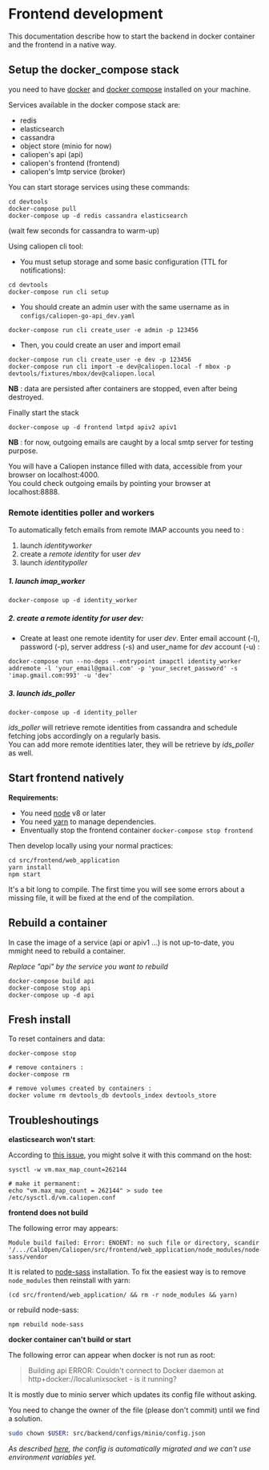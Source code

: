 # Frontend development

This documentation describe how to start the backend in docker container and the frontend in a native way.

## Setup the docker_compose stack

you need to have [docker](https://docs.docker.com/engine/installation/) and [docker compose](https://docs.docker.com/compose/) installed on your machine.

Services available in the docker compose stack are:

- redis
- elasticsearch
- cassandra
- object store (minio for now)
- caliopen's api (api)
- caliopen's frontend (frontend)
- caliopen's lmtp service (broker)

You can start storage services using these commands:

```
cd devtools
docker-compose pull
docker-compose up -d redis cassandra elasticsearch
```
(wait few seconds for cassandra to warm-up)

Using caliopen cli tool:
* You must setup storage and some basic configuration (TTL for notifications):
```
cd devtools
docker-compose run cli setup
```

* You should create an admin user with the same username as in `configs/caliopen-go-api_dev.yaml`
```
docker-compose run cli create_user -e admin -p 123456
```

* Then, you could create an user and import email
```
docker-compose run cli create_user -e dev -p 123456
docker-compose run cli import -e dev@caliopen.local -f mbox -p devtools/fixtures/mbox/dev@caliopen.local
```

**NB** : data are persisted after containers are stopped, even after being destroyed.

Finally start the stack

```
docker-compose up -d frontend lmtpd apiv2 apiv1
```

**NB** : for now, outgoing emails are caught by a local smtp server for testing purpose.

You will have a Caliopen instance filled with data, accessible from your browser on localhost:4000.  
You could check outgoing emails by pointing your browser at localhost:8888.  

### Remote identities poller and workers
To automatically fetch emails from remote IMAP accounts you need to :
1. launch _identityworker_
2. create a _remote identity_ for user _dev_
3. launch _identitypoller_

##### 1. launch _imap_worker_

`docker-compose up -d identity_worker`

##### 2. create a _remote identity_ for user _dev_:

- Create at least one remote identity for user _dev_. Enter email account (-l), password (-p), server address (-s) and user_name for _dev_ account (-u) :  

`docker-compose run --no-deps --entrypoint imapctl identity_worker addremote -l 'your_email@gmail.com' -p 'your_secret_password' -s 'imap.gmail.com:993' -u 'dev'`  

##### 3. launch _ids_poller_

`docker-compose up -d identity_poller`

_ids_poller_ will retrieve remote identities from cassandra and schedule fetching jobs accordingly on a regularly basis.  
You can add more remote identities later, they will be retrieve by _ids_poller_ as well.

## Start frontend natively

**Requirements:**

* You need [node](https://nodejs.org/en/) v8 or later
* You need [yarn](https://yarnpkg.com/en/docs/install) to manage dependencies.
* Enventually stop the frontend container `docker-compose stop frontend`

Then develop locally using your normal practices:

```
cd src/frontend/web_application
yarn install
npm start
```

It's a bit long to compile.
The first time you will see some errors about a missing file, it will be fixed at the end of the compilation.

## Rebuild a container

In case the image of a service (api or apiv1 ...) is not up-to-date, you mmight need to rebuild a container.

_Replace "api" by the service you want to rebuild_

```
docker-compose build api
docker-compose stop api
docker-compose up -d api
```

## Fresh install

To reset containers and data:

```
docker-compose stop

# remove containers :
docker-compose rm

# remove volumes created by containers :
docker volume rm devtools_db devtools_index devtools_store
```

## Troubleshoutings

**elasticsearch won't start**:

According to [this issue](https://github.com/docker-library/elasticsearch/issues/111), you might solve it with this command on the host:

```
sysctl -w vm.max_map_count=262144

# make it permanent:
echo "vm.max_map_count = 262144" > sudo tee /etc/sysctl.d/vm.caliopen.conf
```

**frontend does not build**

The following error may appears:

```
Module build failed: Error: ENOENT: no such file or directory, scandir '/.../CaliOpen/Caliopen/src/frontend/web_application/node_modules/node-sass/vendor
```

It is related to [node-sass](https://github.com/sass/node-sass/issues/1579#issuecomment-227661284)
installation. To fix the easiest way is to remove `node_modules` then reinstall with yarn:

```
(cd src/frontend/web_application/ && rm -r node_modules && yarn)
```

or rebuild node-sass:

```
npm rebuild node-sass
```

**docker container can't build or start**

The following error can appear when docker is not run as root:

> Building api
> ERROR: Couldn't connect to Docker daemon at http+docker://localunixsocket - is it running?

It is mostly due to minio server which updates its config file without asking.

You need to change the owner of the file (please don't commit) until we find a solution.

```bash
sudo chown $USER: src/backend/configs/minio/config.json
```

_As described [here][1], the config is automatically migrated and we can't use environment variables yet._

[1]: https://docs.minio.io/docs/minio-server-configuration-guide.html
